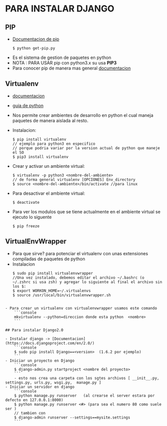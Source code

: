 # PARA INSTALAR DJANGO 

## PIP
- [Documentacion de pip](https://pip.pypa.io/en/stable/installing/#using-linux-package-managers)
    ```console
    $ python get-pip.py 
	```
- Es el sistema de gestion de paquetes en python
- NOTA : PARA USAR pip con python3.x su usa **PIP3**
- Para conocer pip de manera mas general [documentacion](https://pip.pypa.io/en/stable/installing/)
## Virtualenv
- [documentacion](https://virtualenv.pypa.io/en/stable/)
- [guia de python](http://docs.python-guide.org/en/latest/dev/virtualenvs/)
- Nos permite crear ambientes de desarrollo en python el cual maneja paquetes de manera aislada al resto.
- Instalacion:
    ```console
    $ pip install virtualenv
    // ejemplo para python3 en especifico
    // porque podria variar por la version actual de python que maneje el SO
    $ pip3 install virtualenv
    ```

- Crear y activar un ambiente virtual:
    ```console
    $ virtualenv -p python3 <nombre-del-ambiente>
    // de forma general virtualenv [OPCIONES] Env_directory
    $ source <nombre-del-ambiente>/bin/activate //para linux
    ```

- Para desactivar el ambiente virtual:
    ```console
    $ deactivate
    ```
- Para ver los modulos que se tiene actualmente en el ambiente virtual se ejecuto lo siguente
    ```console
    $ pip freeze
    ```

## VirtualEnvWrapper
- Para que sirve? para potenciar el virtualenv con unas extensiones compiladas de paquetes de python
- Instalacion
    ```console
    $ sudo pip install virtualenvwrapper
    //Una vez instalado, debemos editar el archivo ~/.bashrc (o ~/.zshrc si usa zsh) y agregar lo siguiente al final el archivo sin los $:
    $ export WORKON_HOME=~/.virtualenvs
    $ source /usr/local/bin/virtualenvwrapper.sh
```

- Para crear un virtualenv con virtualenvwrapper usamos este comando
    ```console
    mkvirtualenv --python=direccion donde esta python  <nombre>
    ```

## Para instalar Django2.0

- Instalar django -> [Documentacion](https://docs.djangoproject.com/en/2.0/)
    ```console
  	$ sudo pip install Django==<version>  (1.6.2 por ejemplo)
    ```
- Iniciar un proyecto en Django
    ```console
    $ django-admin.py startproject <nombre del proyecto>
    ```
    - esto nos crea una carpeta con los sgtes archivos [ __init__.py, settings.py, urls.py, wsgi.py,  manage.py ]
- Iniciar un servidor en django
    ```console
    $ python manage.py runserver   (al crearse el server estara por defecto en 127.0.0.1:8000)
	$ python manage.py runserver <#> (para sea el numero 80 como suele ser )
	// tambien con
	$ django-admin runserver --settings==mysite.settings
	```










